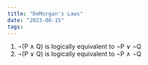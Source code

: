 ```yaml
---
title: "DeMorgan's Laws"
date: "2023-08-15"
tags:
---
```


1. ¬(P ∧ Q) is logically equivalent to ¬P ∨ ¬Q
2. ¬(P ∨ Q) is logically equivalent to ¬P ∧ ¬Q